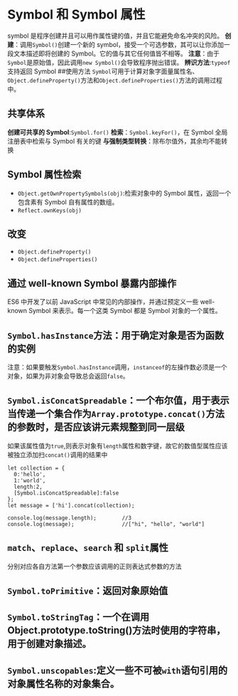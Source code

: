 # Symbol 和 Symbol 属性

symbol 是程序创建并且可以用作属性键的值，并且它能避免命名冲突的风险。
**创建**：调用`Symbol()`创建一个新的 symbol，接受一个可选参数，其可以让你添加一段文本描述即将创建的 Symbol。它的值与其它任何值皆不相等。
**注意**：由于`Symbol`是原始值，因此调用`new Symbol()`会导致程序抛出错误。
**辨识方法**:`typeof`支持返回 Symbol ##使用方法
`Symbol`可用于计算对象字面量属性名、`Object.defineProperty()`方法和`Object.defineProperties()`方法的调用过程中。

## 共享体系

**创建可共享的 Symbol**:`Symbol.for()`
**检索**：`Symbol.keyFor()`，在 Symbol 全局注册表中检索与 Symbol 有关的键
**与强制类型转换**：除布尔值外，其余均不能转换

## Symbol 属性检索

- `Object.getOwnPropertySymbols(obj)`:检索对象中的 Symbol 属性，返回一个包含素有 Symbol 自有属性的数组。
- `Reflect.ownKeys(obj)`

## 改变

- `Object.defineProperty()`
- `Object.defineProperties()`

## 通过 well-known Symbol 暴露内部操作

ES6 中开发了以前 JavaScript 中常见的内部操作，并通过预定义一些 well-known Symbol 来表示。每一个这类 Symbol 都是 Symbol 对象的一个属性。

## `Symbol.hasInstance`方法：用于确定对象是否为函数的实例

注意：如果要触发`Symbol.hasInstance`调用，`instanceof`的左操作数必须是一个对象，如果为非对象会导致总会返回`false`。

## `Symbol.isConcatSpreadable`：一个布尔值，用于表示当传递一个集合作为`Array.prototype.concat()`方法的参数时，是否应该讲元素规整到同一层级

如果该属性值为`true`,则表示对象有`length`属性和数字键，故它的数值型属性应该被独立添加扫`concat()`调用的结果中

```
let collection = {
  0:'hello',
  1:'world',
  length:2,
  [Symbol.isConcatSpreadable]:false
};
let message = ['hi'].concat(collection);

console.log(message.length);        //3
console.log(message);               //["hi", "hello", "world"]
```

## `match`、`replace`、`search` 和 `split`属性

分别对应各自方法第一个参数应该调用的正则表达式参数的方法

## `Symbol.toPrimitive`：返回对象原始值

## `Symbol.toStringTag`：一个在调用 Object.prototype.toString()方法时使用的字符串，用于创建对象描述。

## `Symbol.unscopables`:定义一些不可被`with`语句引用的对象属性名称的对象集合。
